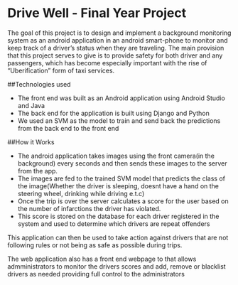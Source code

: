 # Drive Well - Final Year Project

The goal of this project is to design and implement a background monitoring system as an android application in an android smart-phone to monitor and keep track of a driver’s status when they are traveling. The main provision that this project serves to give is to provide safety for both driver and any passengers, which has become especially important with the rise of “Uberification” form of taxi services.

##Technologies used
- The front end was built as an Android application using Android Studio and Java
- The back end for the application is built using Django and Python
- We used an SVM as the model to train and send back the predictions from the back end to the front end

##How it Works
- The android application takes images using the front camera(in the background) every seconds and then sends these images to the server from the app.
- The images are fed to the trained SVM model that predicts the class of the image(Whether the driver is sleeping, doesnt have a hand on the steering wheel, drinking while driving e.t.c)
- Once the trip is over the server calculates a score for the user based on the number of infarctions the driver has violated.
- This score is stored on the database for each driver registered in the system and used to determine which drivers are repeat offenders

This application can then be used to take action against drivers that are not following rules or not being as safe as possible during trips.

The web application also has a front end webpage to that allows admministrators to monitor the drivers scores and add, remove or blacklist drivers as needed providing full control to the administrators
